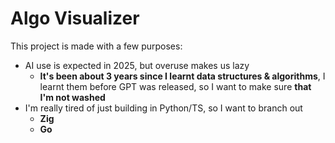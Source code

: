 # Algo Visualizer

This project is made with a few purposes:

- AI use is expected in 2025, but overuse makes us lazy
    - **It's been about 3 years since I learnt data structures & algorithms**, I learnt them before GPT was released, so I want to make sure **that I'm not washed**
- I'm really tired of just building in Python/TS, so I want to branch out
    - **Zig** 
    - **Go**
